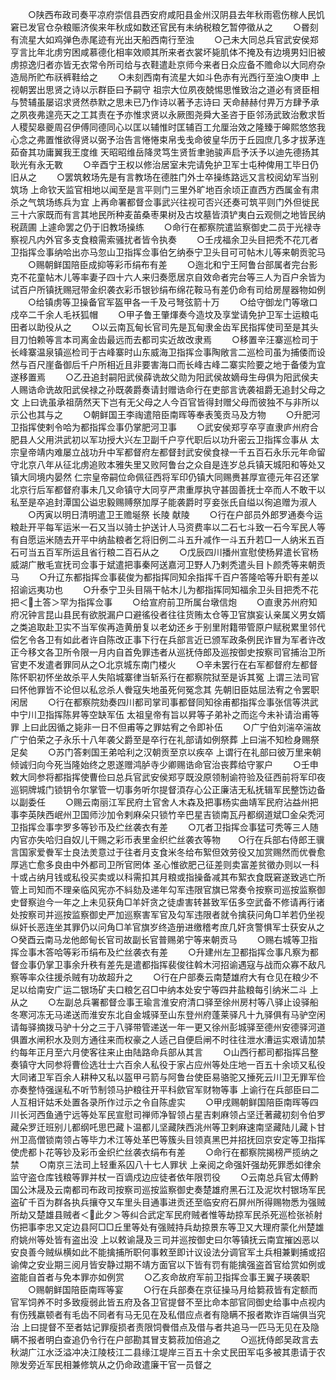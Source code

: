<!-- { "loadSidebar": true } -->
　　○陕西布政司奏平凉府崇信县西安府咸阳县金州汉阴县去年秋雨雹伤稼人民饥窘已发官仓杂粮赈济俟来年秋成如数还官民有未纳税粮乞暂停徵从之
　　○昬刻有流星大如鸡弹色赤尾迹有光出天船西南行至浊
　　○己未大同总兵官武安侯郑亨言比年北虏穷困咸慕德化相率效顺其所来者衣裳坏毙肌体不掩及有边境男妇旧被虏掠逸归者亦皆无衣常令所司给与衣鞋遣赴京师今来者日众应备不赡命以大同府杂造局所贮布祆裤鞋给之
　　○未刻西南有流星大如斗色赤有光西行至浊○庚申  上视朝罢出思贤之诗以示群臣曰予嗣守  祖宗大位夙夜兢惕思惟致治之道必有贤臣相与赞辅虽屡诏求贤然恭默之思未已乃作诗以著予志诗曰  天命赫赫付畀万方肆予承之夙夜弗遑亮天之工其责在予亦惟求贤以永厥图尧舜大圣咨于臣邻汤武致治敷求哲人稷契皋夔周召伊傅同德同心以匡以辅惟时匡辅百工允厘治效之隆臻于皞熙悠悠我心念之弗置惟欲得贤以弼予治告言惓惓束帛戋戋命彼皇华历于丘园庶几多才拔茅连茹奋其功庸翼我王度维  天昭昭维岳降灵笃生贤哲聿驰骏声启予沃予以迪先德扬其耿光有永无斁
　　○辛酉宁王权以修治居室未完请免护卫军士屯种俾用工毕日仍旧从之
　　○罢筑敕场先是有言教场在德胜门外士卒操练路远又言校阅幼军当别筑场  上命钦天监官相地以闻至是言平则门三里外旷地百余顷正直西方西属金有肃杀之气筑场练兵为宜  上再命署都督佥事武兴往视可否兴还奏可筑平则门外但徙民三十六家既而有言其地民所种麦苖桑枣果树及古坟墓皆湏铲夷白云观侧之地皆民纳税蔬圃  上遽命罢之仍于旧教场操练
　　○命行在都察院遣监察御史二员于光禄寺察视凡内外官多支食粮需索骚扰者皆令执奏
　　○壬戌福余卫头目把秃不花兀者卫指挥佥事纳哈出亦马忽山卫指挥佥事伯乞纳泰宁卫头目可可帖木儿等来朝贡驼马
　　○赐朝鲜国陪臣成抑等彩币绢布有差
　　○迤北和宁王阿鲁台部属者完台影克不花童帖木儿等率妻子四十六人来归奏愿居京自效命者完台等三人为百户余皆为试百户所镇抚赐冠带金织袭衣彩币银钞绢布绵花鞍马有差仍命有司给房屋器物如例
　　○给镇虏等卫操备官军盔甲各一千及弓弩弦箭十万
　　○给守御龙门等墩口戍卒二千余人毛袄狐帽
　　○甲子鲁王肇煇奏今造坟及享堂请免护卫军士运粮屯田者以助役从之
　　○以云南瓦甸长官司先是瓦甸隶金齿军民指挥使司至是其头目刀怕赖等言本司离金齿最远而去都司实近故改隶焉
　　○移置辛汪寨巡检司于长峰寨温泉镇巡检司于古峰寨时山东威海卫指挥佥事陶敞言二巡检司虽为捕倭而设然与百尺崖备御后千户所相近且非要害海口而长峰古峰二寨实险要之地于备倭为宜遂移置焉
　　○乙丑追封嗣阳武侯薛诜故父勋为阳武侯故嫡母生母俱为阳武侯夫人赐诰命诜故阳武侯禄之孙既袭爵奏请封赠诰命行在吏部言诜袭祖爵无追封父母之文  上曰诜虽承祖荫然天下岂有无父母之人今百官皆得封赠父母而彼独不与非所以示公也其与之
　　○朝鲜国王李祹遣陪臣南晖等奉表笺贡马及方物
　　○升肥河卫指挥使剌令哈为都指挥佥事仍掌肥河卫事
　　○武安侯郑亨卒亨直隶庐州府合肥县人父用洪武初以军功授大兴左卫副千户亨代职后以功升密云卫指挥佥事从  太宗皇帝靖内难屡立战功升中军都督府左都督封武安侯食禄一千五百石永乐元年命留守北京八年从征北虏追败本雅失里又败阿鲁台之众自是连岁总兵镇天城阳和等处又镇大同境内晏然  仁宗皇帝嗣位命佩征西将军印仍镇大同赐赉甚厚宣德元年召还掌北京行后军都督府事未几又命镇守大同亨严肃重厚执守甚固善抚士卒而人不敢干以私至是卒追封潭国公谥忠毅赐赙祭加厚子能袭爵时亨妾张氏自缢以徇追赠为淑人
　　○丙寅以明日清明遣卫王赡埏祭  长陵  献陵
　　○行在户部员外郎罗通奏今运粮赴开平每军运米一石又当以骑士护送计人马资费率以二石七斗致一石今军民人等有自愿运米随去开平中纳盐粮者乞将旧例二斗五升减作一斗五升若□一人纳米五百石可当五百军所运且省行粮二百石从之
　　○戊辰四川播州宣慰使杨昇遣长官杨威湖广散毛宣抚司佥事于斌遣把事秦阿送嘉河卫野人乃剌秃遣头目卜颜秃等来朝贡马
　　○升辽东都指挥佥事裴俊为都指挥同知余指挥千百户答隆哈等升职有差以招谕远夷功也
　　○升泰宁卫头目隔干帖木儿为都指挥同知福余卫头目把秃不花把＜土答＞罕为指挥佥事
　　○给宣府前卫所属台墩信炮
　　○直隶苏州府知府况钟言昆山县民有欲脱漏户口避徭役者往往货贿太仓等卫官旗妄认亲属义男女婿之类追取赴卫实不当军俟再造黄册复以老幼还乡于别里附籍带管原户赋税累里邻代偿乞令各卫有如此者许自陈改正事下行在兵部言近已颁军政条例民诈冒为军者许改正今移文各卫所令限一月内自首免罪违者从巡抚侍郎及巡按御史按察司官捕治卫所官吏不发遣者罪同从之○北京城东南门楼火
　　○辛未罢行在右军都督府左都督陈怀职初怀坐故杀平人失陷城寨律当斩系行在都察院狱至是诉其冤  上谓三法司官曰怀他罪皆不论但以私忿杀人餋寇失地虽死何冤念其  先朝旧臣姑屈法宥之令罢职闲居
　　○行在都察院劾奏四川都司掌司事都督同知徐甫都指挥佥事张信等洪武中宁川卫指挥陈昇等空缺军伍  太祖皇帝有旨以昇等子弟补之而迄今未补请治甫等罪  上曰此因循之毙非一日不但甫等之罪姑宥之令即补伍
　　○广宁伯刘湍卒湍故广宁伯荣之子永乐十八年袭父爵至是卒行在礼部请如例祭葬  上曰湍不知检身赐祭足矣
　　○苏门答剌国王弟哈利之汉朝贡至京以疾卒  上谓行在礼部曰彼万里来朝倾诚归向今死当隆始终之恩遂赠鸿胪寺少卿赐诰命官治丧葬给守冢户
　　○壬申敕大同参将都指挥使曹俭曰总兵官武安侯郑亨既没原领制谕符验及征西前将军印夜巡铜牌城门锁钥令尔掌管一切事务听尔提督湏存心公正廉洁无私抚辑军民整饬边备以副委任
　　○赐云南丽江军民府土官舍人木森及把事杨实曲靖军民府沾益州把事李英陕西岷州卫国师沙加令剌麻朵只锁竹辛巴星吉锁南瓦丹都纲道斌□金朵秃河卫指挥佥事孛罗多等钞币及纻丝袭衣有差
　　○兀者卫指挥佥事猛可秃等三人随内官亦失哈归自奴儿干赐之彩币表里金织纻丝袭衣等物　　○行在兵部右侍郎王骥言国家爱餋军士良法羙意过于往者月支食米冬给布絮但效劳役又加赏赐然而优餋愈厚逃亡愈多良由中外都司卫所官罔体  圣心惟欲肥己征差则卖富差贫徵办则以一科十或占纳月钱或私役买卖或以科需扣其月粮或指操备减其布絮衣食既窘遂致逃亡所管上司知而不理亲临风宪亦不紏劾及递年勾军违限官旗已常奏令按察司巡按监察御史督察迨今一年之上未见获角□羊奸贪之徒虐害转甚致军伍多空武备不修请再行诸处按察司并巡按监察御史严加巡察害军官及勾军违限者就令擒获问角□羊若仍坐视纵奸长恶连坐其罪仍以问角□羊官旗岁终造册进缴稽考庶几奸贪警惧军士获安从之○癸酉云南马龙他郎甸长官司故副长官普赐弟宁等来朝贡马
　　○赐右城等卫指挥佥事木答哈等彩币绢布及纻丝袭衣有差
　　○升建州左卫都指挥佥事凡察为都督佥事仍掌卫事余升秩有差先是遣都指挥裴俊往斡木河招谕遇寇与战而众寡不敌凡察等率众往援杀贼有功故超升之
　　○行在户部奏云南楚雄府大有仓见在粮少不足以给南安广运二银场矿夫口粮乞召□中纳本处安宁等四井盐粮每引纳米二斗  上从之
　　○左副总兵署都督佥事王瑜言淮安府清口驿至徐州房村等八驿止设驿船冬寒河冻无马递送而淮安东北自金城驿至山东登州府蓬莱驿凡十九驿俱有马驴空闲请每驿摘拨马驴十分之三于八驿带管递送一年一更又徐州彭城驿至德州安德驿河道俱置水闸积水及则方通往来而权豪之人适己自便启闸不时往往泄水漕运实艰请加禁约每年正月至六月使客往来止由陆路命兵部从其言
　　○山西行都司都指挥吕整奏镇守大同参将曹俭选壮士六百余人私役于家占应州等处庄地一百五十余顷又私役大同诸卫军百余人耕种又私以盔甲弓箭与阿鲁台使臣易骆驼又捶死云川卫无罪军俭亦奏整恃强逞私不听节制领马护粮往开平科歛官军财物等事  上谕行在兵部臣曰二人互相讦姑禾处置各录所作过示之令自陈虗实
　　○甲戌赐朝鲜国陪臣南晖等四川长河西鱼通宁远等处军民宣慰司禅师净智领占星吉剌麻领占坚迁著藏初刻令伯罗藏朵罗迁班别儿都纲吒思巴藏卜温都儿坚藏陕西洮州等卫剌麻速南坚藏陆儿藏卜甘州卫高僧锁南领占等毕力术江等处革巴等簇头目领真黑巴并招抚回京安定等卫指挥使虎都卜花等钞及彩币金织纻丝袭衣绢布有差
　　○命行在都察院揭榜严揽纳之禁
　　○南京三法司上轻重系囚八十七人罪状  上亲阅之命强奸强劫死罪悉如律余监守盗仓库钱粮等罪并杖一百谪戍边应徒者依年限罚役
　　○云南总兵官太傅黔国公沐晟及云南都司布政司按察司巡按监察御史奏楚雄府黑石江及泥坎村银场军民盗矿千百为群各执兵攘夺又车里头目通事进贡还至临安府石屏州所得赐物悉为强贼所劫又楚雄县贼者＜此夕＞等纠合武定军民府贼者惟等劫掠军民杀死巡检张祯射伤把事李忠又定边县阿□□丘里等处有强贼持兵劫掠景东等卫又大理府蒙化州楚雄府姚州等处皆有盗出没  上以敕谕晟及三司并巡按御史曰尔等镇抚云南宜摧凶恶以安良善今贼纵横如此不能擒捕所职何事敕至即计议设法分调官军土兵相兼剿捕或招谕俾之安业期三阅月皆安静过期不靖方面官以下皆有罚有能擒强盗首官给赏如例或盗能自首者与免本罪亦如例赏
　　○乙亥命故府军前卫指挥佥事王翼子瑛袭职
　　○赐朝鲜国陪臣南晖等宴
　　○行在兵部奏在京征操马月给篘菽皆有定额而官军饲养不时多致瘦弱此皆五府及各卫官提督不至比命本部官同御史给事中点视内有伤残羸顿者有毛齿不同者有马无见在及私借应点者有隐瞒不报者欺诈百端俱当究治  上曰提督不至者姑记罪瘦损者责限饲餋借点及借与者共追马一匹马无见在及隐瞒不报者明白查追仍令行在户部勘其冒支篘菽加倍追之
　　○巡抚侍郎吴政言去秋湖广江水泛溢冲决江陵枝江二县缘江堤岸三百五十余丈民田军屯多被其患请于农隙发旁近军民相兼修筑从之仍命政遣廉干官一员督之
